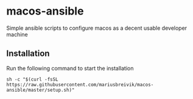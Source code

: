 # macos-ansible
Simple ansible scripts to configure macos as a decent usable developer machine

## Installation

Run the following command to start the installation

```
sh -c "$(curl -fsSL https://raw.githubusercontent.com/mariusbreivik/macos-ansible/master/setup.sh)"
```

